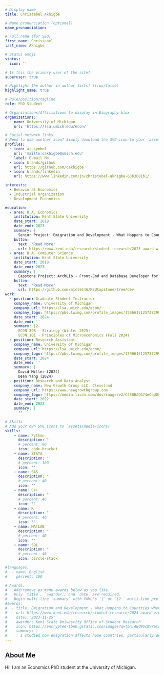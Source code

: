 ```yaml
---
# Display name
title: Christabel Akhigbe

# Name pronunciation (optional)
name_pronunciation: ''

# Full name (for SEO)
first_name: Christabel
last_name: Akhigbe

# Status emoji
status:
  icon: ''

# Is this the primary user of the site?
superuser: true

# Highlight the author in author lists? (true/false)
highlight_name: true

# Role/position/tagline
role: PhD Student

# Organizations/Affiliations to display in Biography blox
organizations:
  - name: University of Michigan
    url: 'https://lsa.umich.edu/econ/'

# Social network links
# Need to use another icon? Simply download the SVG icon to your `assets/media/icons/` folder.
profiles:
  - icon: at-symbol
    url: 'mailto:cakhigbe@umich.edu'
    label: E-mail Me
  - icon: brands/github
    url: https://github.com/cakhigbe
  - icon: brands/linkedin
    url: https://www.linkedin.com/in/christabel-akhigbe-63b3601b1/

interests:
  - Behavioral Economics
  - Industrial Organization
  - Development Economics

education:
  - area: B.A. Economics
    institution: Kent State University
    date_start: 2019
    date_end: 2023
    summary: |
      Senior Project: Emigration and Development - What Happens to Countries when People Leave? (Supervised by Dr. Jooyoun Park)
    button:
      text: 'Read More'
      url: https://www.kent.edu/research/student-research/2023-award-winners-and-mentors-undergraduate-symposium-research
  - area: B.A. Computer Science
    institution: Kent State University
    date_start: 2019
    date_end: 2023
    summary: |
      Capstone Project: ArchLib - Front-End and Database Developer for the University’s Archeology department’s library website.
    button:
      text: 'Read More'
      url: https://github.com/micle546/KSUCapstone/tree/dev
work:
  - position: Graduate Student Instructor
    company_name: University of Michigan
    company_url: https://lsa.umich.edu/econ/
    company_logo: https://pbs.twimg.com/profile_images/1596615125737299970/ZjeJlfUa_400x400.jpg
    date_start: 2024
    date_end: ''
    summary: |2-
      ECON 398 - Strategy (Winter 2025)
      ECON 101 - Principles of Microeconomics (Fall 2024)
  - position: Research Assistant
    company_name: University of Michigan
    company_url: https://lsa.umich.edu/econ/
    company_logo: https://pbs.twimg.com/profile_images/1596615125737299970/ZjeJlfUa_400x400.jpg
    date_start: 2024
    date_end: ''
    summary: |
      David Miller (2024)
      Dean Yang (2024)
  - position: Research and Data Analyst
    company_name: New Growth Group LLC, Cleveland
    company_url: https://www.newgrowthgroup.com
    company_logo: https://media.licdn.com/dms/image/v2/C4E0BAQG74eCqUOSioQ/company-logo_200_200/company-logo_200_200/0/1630624111035/new_growth_group_llc_logo?e=2147483647&v=beta&t=3LDlo1fQzC_FHylMHojgJWEHtCqwZU-kRafOGyMFbJ4
    date_start: 2022
    date_end: 2023
    summary: |
      ''

# Skills
# Add your own SVG icons to `assets/media/icons/`
skills:
    - name: Python
      description: ''
      # percent: 80
      icon: code-bracket
    - name: STATA
      description: ''
      # percent: 100
      icon: ''
    - name: SAS
      description: ''
      # percent: 40
      icon: ''
    - name: C++
      description: ''
      # percent: 40
      icon: ''
    - name: R
      description: ''
      # percent: 40
      icon: ''
    - name: MATLAB
      description: ''
      # percent: 40
      icon: ''
    - name: SQL
      description: ''
      # percent: 40
      icon: circle-stack

#languages:
#  - name: English
#    percent: 100

# Awards.
#   Add/remove as many awards below as you like.
#   Only `title`, `awarder`, and `date` are required.
#   Begin multi-line `summary` with YAML's `|` or `|2-` multi-line prefix and indent 2 spaces below.
#awards:
#  - title: Emigration and Development - What Happens to Countries when People Leave?
#    url: https://www.kent.edu/research/student-research/2023-award-winners-and-mentors-undergraduate-symposium-research
#    date: '2023-11-25'
#    awarder: Kent State Univesrity Office of Student Research
#    icon: https://encrypted-tbn0.gstatic.com/images?q=tbn:ANd9GcQV7atacsVdcHOQekQbxhh5_HFCoSUhv5Tm1g&s
#    summary: |
#      I studied how emigration affects home countries, particularly developing economies. While emigration is often seen as a loss of labor, I find that in countries like those in the N11 and MINT groups, higher emigration rates are correlated with greater productivity. In contrast, developed nations show negative effects. These findings suggest that for emerging economies, emigration can relieve labor market pressure and support growth — challenging the idea that retaining workers always benefits development.
---
```


## About Me

Hi! I am an Economics PhD student at the University of Michigan.
